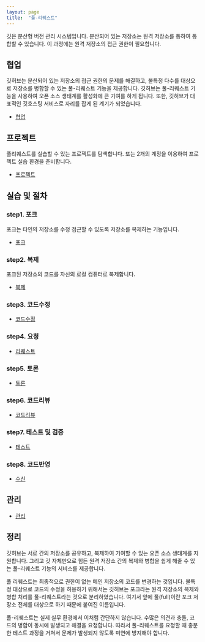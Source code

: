 ```yaml
---
layout: page
title:  "풀-리퀘스트"
---
```

깃은 분산형 버전 관리 시스템입니다. 분산되어 있는 저장소는 원격 저장소를 통하여 통합할 수 있습니다. 
이 과정에는 원격 저장소의 접근 권한이 필요합니다.

## 협업
깃허브는 분산되어 있는 저장소의 접근 권한의 문제를 해결하고, 불특정 다수를 대상으로 저장소를 병합할 수 있는 풀-리퀘스트 기능을 제공합니다. 깃허브는 풀-리퀘스트 기능을 사용하여 오픈 소스 생태계를 활성화에 큰 기여를 하게 됩니다. 또한, 깃허브가 대표적인 깃호스팅 서비스로 자리를 잡게 된 계기가 되었습니다.

* [협업](collaboration)

## 프로젝트
풀리퀘스트를 실습할 수 있는 프로젝트를 탐색합니다. 또는 2개의 계정을 이용하여 프로젝트 실습 환경을 준비합니다.
 
* [프로젝트](project)

## 실습 및 절차

### step1. 포크
포크는 타인의 저장소를 수정 접근할 수 있도록 저장소를 복제하는 기능입니다.
* [포크](fork)

### step2. 복제
포크된 저장소의 코드를 자신의 로컬 컴퓨터로 복제합니다.
* [복제](clone)

### step3. 코드수정
* [코드수정](code)

### step4. 요청
* [리퀘스트](request)

### step5. 토론
* [토론](discuss)

### step6. 코드리뷰
* [코드리뷰](review)

### step7. 테스트 및 검증
* [테스트](test)

### step8. 코드반영
* [수신](receive)

## 관리
* [관리](관리)

## 정리
깃허브는 서로 간의 저장소를 공유하고, 복제하여 기여할 수 있는 오픈 소스 생태계를 지원합니다. 그리고 깃 자체만으로 힘든 원격 저장소 간의 복제와 병합을 쉽게 해줄 수 있는 풀-리퀘스트 기능의 서비스를 제공합니다.

풀 리퀘스트는 최종적으로 권한이 없는 메인 저장소의 코드를 변경하는 것입니다. 불특정 대상으로 코드의 수정을 허용하기 위해서는 깃허브는 포크라는 원격 저장소의 복제와 병합 처리를 풀-리퀘스트라는 것으로 분리하였습니다. 여기서 앞에 풀(full)이란 포크 저장소 전체를 대상으로 하기 때문에 붙여진 이름입니다.

풀-리퀘스트는 실제 실무 환경에서 이처럼 간단하지 않습니다. 수많은 의견과 충돌, 코드의 병합이 동시에 발생되고 해결을 요청합니다. 따라서 풀-리퀘스트를 요청할 때 충분한 테스트 과정을 거쳐서 문제가 발생되지 않도록 미연에 방지해야 합니다.


